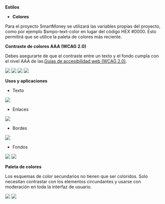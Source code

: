 

**Estilos**

- **Colores**

Para el proyecto SmartMoney se utilizará las variables propias del proyecto, como por ejemplo $smpo-text-color en lugar del código HEX #0000. Esto permitirá que se utilice la paleta de colores más reciente.

**Contraste de colores AAA (WCAG 2.0)**

Debes asegurarte de que el contraste entre un texto y el fondo cumpla con el nivel AAA de las.[Guías de accesibilidad web (WCAG 2.0)](https://www.w3.org/TR/WCAG20/).


![](2021-11-14-18-50-44.png)
![](2021-11-14-18-52-14.png)
![](2021-11-14-18-52-48.png)
![](2021-11-14-18-53-18.png)


**Usos y aplicaciones**

  - Texto

![](2021-11-14-18-54-52.png)

  - Enlaces

![](2021-11-14-18-55-29.png)


  - Bordes

![](2021-11-14-18-57-06.png)

  - Fondos

![](2021-11-14-18-57-36.png)
![](2021-11-14-18-58-29.png)

**Paleta de colores**

Los esquemas de color secundarios no tienen que ser coloridos. Solo necesitan contrastar con los elementos circundantes y usarse con moderación en toda la interfaz de usuario.

![](2021-11-14-18-59-07.png)
![](2021-11-14-18-59-35.png)

